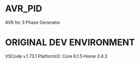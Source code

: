 # AVR_PID
AVR for 3 Phase Generator



ORIGINAL DEV ENVIRONMENT
========================
VSCode v.1.73.1
PlatformIO: Core 6.1.5·Home 3.4.3
